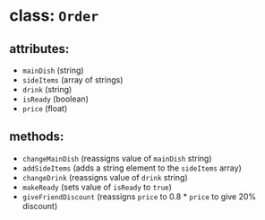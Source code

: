# class: `Order`

## attributes:
* `mainDish` (string)
* `sideItems` (array of strings)
* `drink` (string)
* `isReady` (boolean)
* `price` (float)

## methods:
* `changeMainDish` (reassigns value of `mainDish` string)
* `addSideItems` (adds a string element to the `sideItems` array)
* `changeDrink` (reassigns value of `drink` string)
* `makeReady` (sets value of `isReady` to `true`)
* `giveFriendDiscount` (reassigns `price` to 0.8 * `price` to give 20% discount)
